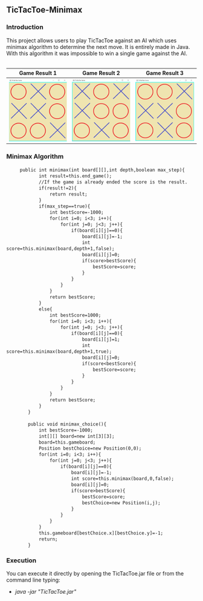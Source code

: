 ## TicTacToe-Minimax

### Introduction

This project allows users to play TicTacToe against an AI which uses minimax algorithm to determine the next move. It is entirely made in Java.
With this algorithm it was impossible to win a single game against the AI.
<br/>
<br/>

| Game Result 1 | Game Result 2 | Game Result 3 |
| --- | --- | --- |
|![Image1](images/img1.PNG) | ![Image2](images/img2.PNG) |![Image3](images/img3.PNG)|

### Minimax Algorithm

         public int minimax(int board[][],int depth,boolean max_step){
                int result=this.end_game();
                //If the game is already ended the score is the result.
                if(result!=2){
                    return result;
                }
                if(max_step==true){
                    int bestScore=-1000;
                    for(int i=0; i<3; i++){
                        for(int j=0; j<3; j++){
                            if(board[i][j]==0){
                                board[i][j]=-1;
                                int score=this.minimax(board,depth+1,false);
                                board[i][j]=0;
                                if(score>bestScore){
                                    bestScore=score;
                                }
                            }
                        }
                    }
                    return bestScore;
                }
                else{
                    int bestScore=1000;
                    for(int i=0; i<3; i++){
                        for(int j=0; j<3; j++){
                            if(board[i][j]==0){
                                board[i][j]=1;
                                int score=this.minimax(board,depth+1,true);
                                board[i][j]=0;
                                if(score<bestScore){
                                    bestScore=score;
                                }
                            }
                        }
                    }
                    return bestScore;
                }
            }
            
            public void minimax_choice(){
                int bestScore=-1000;
                int[][] board=new int[3][3];
                board=this.gameboard;
                Position bestChoice=new Position(0,0);
                for(int i=0; i<3; i++){
                    for(int j=0; j<3; j++){
                        if(board[i][j]==0){
                            board[i][j]=-1;
                            int score=this.minimax(board,0,false);
                            board[i][j]=0;
                            if(score>bestScore){
                                bestScore=score;
                                bestChoice=new Position(i,j);
                            }
                        }
                    }
                }
                this.gameboard[bestChoice.x][bestChoice.y]=-1;
                return;
            }

### Execution 

You can execute it directly by opening the TicTacToe.jar file or from the command line typing:

* *java -jar "TicTacToe.jar"* 



